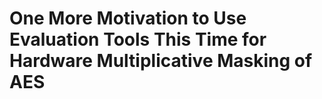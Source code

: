 # One More Motivation to Use Evaluation Tools  This Time for Hardware Multiplicative Masking of AES

